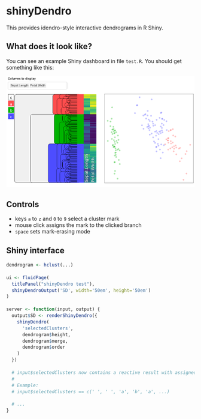 
# shinyDendro

This provides idendro-style interactive dendrograms in R Shiny.

## What does it look like?

You can see an example Shiny dashboard in file `test.R`. You should get
something like this:

![Screenshot](media/screenshot.png "Screenshot")

## Controls

- keys `a` to `z` and `0` to `9` select a cluster mark
- mouse click assigns the mark to the clicked branch
- `space` sets mark-erasing mode

## Shiny interface

```r
dendrogram <- hclust(...)

ui <- fluidPage(
  titlePanel("shinyDendro test"),
  shinyDendroOutput('SD', width='50em', height='50em')
)

server <- function(input, output) {
  output$SD <- renderShinyDendro({
    shinyDendro(
      'selectedClusters',
      dendrogram$height,
      dendrogram$merge,
      dendrogram$order
    )
  })

  # input$selectedClusters now contains a reactive result with assigned marks.
  #
  # Example:
  # input$selectedClusters == c(' ', ' ', 'a', 'b', 'a', ...)

  # ...
}
```

